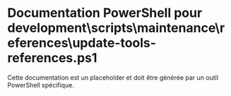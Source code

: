 # Documentation PowerShell pour development\scripts\maintenance\references\update-tools-references.ps1

Cette documentation est un placeholder et doit être générée par un outil PowerShell spécifique.
